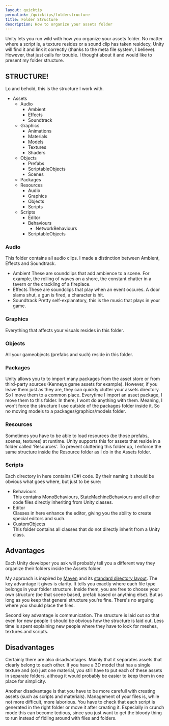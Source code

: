 ```yaml
---
layout: quicktip
permalink: /quicktips/folderstructure
title: Folder Structure
description: How to organize your assets folder
---
```

Unity lets you run wild with how you organize your assets folder. No matter where a script is, a texture resides or a sound clip has taken residecy, Unity will find it and link it correctly (thanks to the meta file system, I believe).
However, that just calls for trouble. I thought about it and would like to present my folder structure.

## STRUCTURE!
Lo and behold, this is the structure I work with.
- Assets
    - Audio
        - Ambient
        - Effects
        - Soundtrack
    - Graphics
        - Animations
        - Materials
        - Models
        - Textures
        - Shaders
    - Objects
        - Prefabs
        - ScriptableObjects
        - Scenes
    - Packages
    - Resources
        - Audio
        - Graphics
        - Objects
        - Scripts
    - Scripts
        - Editor
        - Behaviours
            - NetworkBehaviours
        - ScriptableObjects
    
### Audio
This folder contains all audio clips. I made a distinction between Ambient, Effects and Soundtrack.
- Ambient
These are soundclips that add ambience to a scene. For example, the rolling of waves on a shore, the constant chatter in a tavern or the crackling of a fireplace.
- Effects
These are soundclips that play when an event occures. A door slams shut, a gun is fired, a character is hit.
- Soundtrack
Pretty self-explanatory, this is the music that plays in your game.

### Graphics
Everything that affects your visuals resides in this folder.

### Objects
All your gameobjects (prefabs and such) reside in this folder.

### Packages
Unity allows you to to import many packages from the asset store or from third-party sources (Kenneys game assets for example). However, if you leave them just as they are, they can quickly clutter your assets directory. So I move them to a common place.
Everytime I import an asset package, I move them to this folder. In there, I wont do anything with them. Meaning, I won't force the structure I use outside of the packages folder inside it. So no moving models to a packages/graphics/models folder.

### Resources
Sometimes you have to be able to load resources (be those prefabs, scenes, textures) at runtime. Unity supports this for assets that reside in a folder called 'Resources'. To prevent cluttering this folder up, I enforce the same structure inside the Resource folder as I do in the Assets folder.

### Scripts
Each directory in here contains (C#) code. By their naming it should be obvious what goes where, but just to be sure:
- Behaviours
<br>This contains MonoBehaviours, StateMachineBehaviours and all other code files directly inheriting from Unity classes.
- Editor
<br>Classes in here enhance the editor, giving you the ability to create special editors and such.
- CustomObjects
<br>This folder contains all classes that do not directly inherit from a Unity class.

## Advantages
Each Unity developer you ask will probably tell you a different way they organize their folders inside the Assets folder. 

My approach is inspired by [Maven](https://maven.apache.org/) and its [standard directory layout](https://maven.apache.org/guides/introduction/introduction-to-the-standard-directory-layout.html). The key advantage it gives is clarity. It tells you exactly where each file type belongs in your folder structure. Inside them, you are free to choose your own structure (be that scene based, prefab based or anything else). But as long as you keep that general structure you're fine. There's no arguing where you should place the files.

Second key advantage is communication. The structure is laid out so that even for new people it should be obvious how the structure is laid out. Less time is spent explaining new people where they have to look for meshes, textures and scripts.

## Disadvantages
Certainly there are also disadvantages. Mainly that it separates assets that clearly belong to each other. If you have a 3D model that has a single texture and (or) just one material, you still have to put each of these assets in separate folders, althoug it would probably be easier to keep them in one place for simplicity.

Another disadvantage is that you have to be more carefull with creating assets (such as scripts and materials). Management of your files is, while not more difficult, more laborious. You have to check that each script is generated in the right folder or move it after creating it.
Especially in crunch mode this can become tedious, since you just want to get the bloody thing to run instead of fidling around with files and folders.